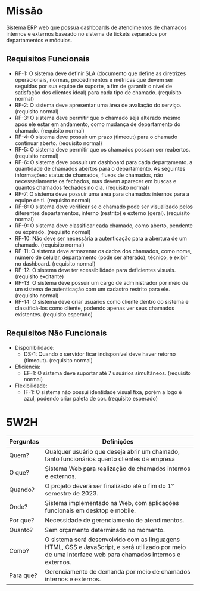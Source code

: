 ﻿# Missão

Sistema ERP web que possua dashboards de atendimentos de chamados internos e externos baseado no sistema de tickets separados por departamentos e módulos.


## Requisitos Funcionais

-   RF-1: O sistema deve definir SLA (documento que define as diretrizes operacionais, normas, procedimentos e métricas que devem ser seguidas por sua equipe de suporte, a fim de garantir o nível de satisfação dos clientes ideal) para cada tipo de chamado. (requisito normal)
-   RF-2: O sistema deve apresentar uma área de avaliação do serviço. (requisito normal)
-   RF-3: O sistema deve permitir que o chamado seja alterado mesmo após ele estar em andamento, como mudança de departamento do chamado. (requisito normal)
-   RF-4: O sistema deve possuir um prazo (timeout) para o chamado continuar aberto. (requisito normal)
-   RF-5: O sistema deve permitir que os chamados possam ser reabertos. (requisito normal)
-   RF-6: O sistema deve possuir um dashboard para cada departamento. a quantidade de chamados abertos para o departamento. As seguintes informações: status de chamados, fluxos de chamados, não necessariamente os fechados, mas devem aparecer em buscas e quantos chamados fechados no dia.  (requisito normal)
-   RF-7: O sistema deve possuir uma área para chamados internos para a equipe de ti. (requisito normal)
-   RF-8: O sistema deve verificar se o chamado pode ser visualizado pelos diferentes departamentos, interno (restrito) e externo (geral). (requisito normal) 
-   RF-9: O sistema deve classificar cada chamado, como aberto, pendente ou expirado. (requisito normal)
-   RF-10: Não deve ser necessária a autenticação para a abertura de um chamado. (requisito normal)
-   RF-11: O sistema deve armazenar os dados dos chamados, como nome, número de celular, departamento (pode ser alterado), técnico, e exibir no dashboard. (requisito normal)
-   RF-12: O sistema deve ter acessibilidade para deficientes visuais. (requisito excitante)
-   RF-13: O sistema deve possuir um cargo de administrador por meio de um sistema de autenticação com um cadastro restrito para ele. (requisito normal)
-   RF-14: O sistema deve criar usuários como cliente dentro do sistema e classificá-los como cliente, podendo apenas ver seus chamados existentes. (requisito esperado)


## Requisitos Não Funcionais

-   Disponibilidade:
    -   DS-1: Quando o servidor ficar indisponível deve haver retorno (timeout). (requisito normal)
-   Eficiência:
    -   EF-1: O sistema deve suportar até 7 usuários simultâneos. (requisito normal)
-   Flexibilidade:
    -   IF-1: O sistema não possui identidade visual fixa, porém a logo é azul, podendo criar paleta de cor. (requisito esperado)

# 5W2H

Perguntas | Definições
--------------------------------|------------------------------------------------------------
 Quem? | Qualquer usuário que deseja abrir um chamado, tanto funcionários quanto clientes da empresa
 O que? | Sistema Web para realização de chamados internos e externos.
 Quando?| O projeto deverá ser finalizado até o fim do 1° semestre de 2023.
 Onde? | Sistema implementado na Web, com aplicações funcionais em desktop e mobile.
 Por que? | Necessidade de gerenciamento de atendimentos.
 Quanto? | Sem orçamento determinado no momento.
 Como? |O sistema será desenvolvido com as linguagens HTML, CSS e JavaScript, e será utilizado por meio de uma interface web para chamados internos e externos.
 Para que? |Gerenciamento de demanda por meio de chamados internos e externos.


